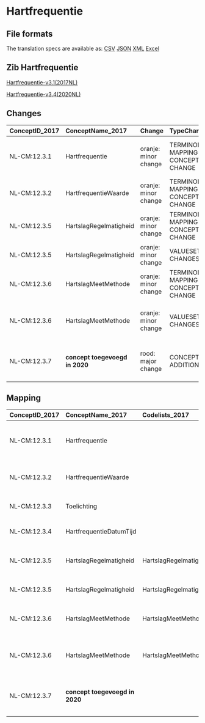 # Hartfrequentie
## File formats

The translation specs are available as: 
[CSV](../csv/Hartfrequentie.csv) [JSON](../json/Hartfrequentie.json) [XML](../xml/Hartfrequentie.xml) [Excel](../excel/Hartfrequentie.xlsx)



## Zib Hartfrequentie

[Hartfrequentie-v3.1(2017NL)](https://zibs.nl/wiki/Hartfrequentie-v3.1(2017NL))

[Hartfrequentie-v3.4(2020NL)](https://zibs.nl/wiki/Hartfrequentie-v3.4(2020NL))









## Changes

| ConceptID_2017   | ConceptName_2017               | Change               | TypeChange                         | Impact_heen   | TRANSLATIE_spec_heen                                                                           | Impact_terug   | TRANSLATIE_spec_terug                                                                                             | Omschrijving                                                                 |
|:-----------------|:-------------------------------|:---------------------|:-----------------------------------|:--------------|:-----------------------------------------------------------------------------------------------|:---------------|:------------------------------------------------------------------------------------------------------------------|:-----------------------------------------------------------------------------|
| NL-CM:12.3.1     | Hartfrequentie                 | oranje: minor change | TERMINOLOGY MAPPING CONCEPT CHANGE | Medium        | SCT DefinitionCode [blank] -> [106066004 Bevinding betreffende hartritme en/of hartfrequentie] | Medium         | SCT DefinitionCode [106066004 Bevinding betreffende hartritme en/of hartfrequentie] -> [blank]                    | SNOMED CT DefintionCode concept aangepast                                    |
| NL-CM:12.3.2     | HartfrequentieWaarde           | oranje: minor change | TERMINOLOGY MAPPING CONCEPT CHANGE | Medium        | SCT DefinitionCode [blank] -> [364075005 Hartslagfrequentie]                                   | Medium         | SCT DefinitionCode [364075005 Hartslagfrequentie] -> [blank]                                                      | SNOMED CT DefintionCode concept aangepast                                    |
| NL-CM:12.3.5     | HartslagRegelmatigheid         | oranje: minor change | TERMINOLOGY MAPPING CONCEPT CHANGE | Medium        | SCT DefinitionCode [blank] -> [301112006 Bevinding betreffende hartritme]                      | Medium         | SCT DefinitionCode [301112006 Bevinding betreffende hartritme] -> [blank]                                         | SNOMED CT DefintionCode concept aangepast                                    |
| NL-CM:12.3.5     | HartslagRegelmatigheid         | oranje: minor change | VALUESET CHANGES                   | Low           | valuesets 2017 -> valueset 2020 regel                                                          | Medium         | valuesets 2017 <- valueset 2020 regel                                                                             | Deprecated item in waardelijst vervangen                                     |
| NL-CM:12.3.6     | HartslagMeetMethode            | oranje: minor change | TERMINOLOGY MAPPING CONCEPT CHANGE | Medium        | SCT DefinitionCode [blank] -> [315306007 Onderzoek per methode]                                | Medium         | SCT DefinitionCode [315306007 Onderzoek per methode] -> [blank]                                                   | SNOMED CT DefintionCode concept aangepast                                    |
| NL-CM:12.3.6     | HartslagMeetMethode            | oranje: minor change | VALUESET CHANGES                   | Low           | valuesets 2017 -> valueset 2020 regel                                                          | Medium         | valuesets 2017 <- valueset 2020 regel                                                                             | Bij nl.zorg.Hartfrequentie is de meetmethode 'Palpatie' op deprecated gezet. |
| NL-CM:12.3.7     | **concept toegevoegd in 2020** | rood: major change   | CONCEPT ADDITION                   | Low           |                                                                                                | High           | IF [blank]source->target ELSE [toon en stuur de inhoud van dit data item als vrije tekst naar een 2017 ontvanger] | Extra item HartslagSnelheid (CD) met waardelijst toegevoegd                  |

## Mapping

| ConceptID_2017   | ConceptName_2017               | Codelists_2017                  | Change                  | ConceptID_2020   | ConceptName_2020        | Codelists_2020                   | Bits     | Omschrijving                                                                 | TypeChange                         | Impact_heen   | TRANSLATIE_spec_heen                                                                           | Impact_terug   | TRANSLATIE_spec_terug                                                                                             |
|:-----------------|:-------------------------------|:--------------------------------|:------------------------|:-----------------|:------------------------|:---------------------------------|:---------|:-----------------------------------------------------------------------------|:-----------------------------------|:--------------|:-----------------------------------------------------------------------------------------------|:---------------|:------------------------------------------------------------------------------------------------------------------|
| NL-CM:12.3.1     | Hartfrequentie                 |                                 | oranje: minor change    | NL-CM:12.3.1     | Hartfrequentie          |                                  | ZIB-1179 | SNOMED CT DefintionCode concept aangepast                                    | TERMINOLOGY MAPPING CONCEPT CHANGE | Medium        | SCT DefinitionCode [blank] -> [106066004 Bevinding betreffende hartritme en/of hartfrequentie] | Medium         | SCT DefinitionCode [106066004 Bevinding betreffende hartritme en/of hartfrequentie] -> [blank]                    |
| NL-CM:12.3.2     | HartfrequentieWaarde           |                                 | oranje: minor change    | NL-CM:12.3.2     | HartfrequentieWaarde    |                                  | ZIB-1179 | SNOMED CT DefintionCode concept aangepast                                    | TERMINOLOGY MAPPING CONCEPT CHANGE | Medium        | SCT DefinitionCode [blank] -> [364075005 Hartslagfrequentie]                                   | Medium         | SCT DefinitionCode [364075005 Hartslagfrequentie] -> [blank]                                                      |
| NL-CM:12.3.3     | Toelichting                    |                                 | groen: geen wijzigingen | NL-CM:12.3.3     | Toelichting             |                                  |          |                                                                              |                                    |               |                                                                                                |                |                                                                                                                   |
| NL-CM:12.3.4     | HartfrequentieDatumTijd        |                                 | groen: geen wijzigingen | NL-CM:12.3.4     | HartfrequentieDatumTijd |                                  |          |                                                                              |                                    |               |                                                                                                |                |                                                                                                                   |
| NL-CM:12.3.5     | HartslagRegelmatigheid         | HartslagRegelmatigheidCodelijst | oranje: minor change    | NL-CM:12.3.5     | HartslagRegelmatigheid  | HartslagRegelmatigheidCodelijst  | ZIB-1179 | SNOMED CT DefintionCode concept aangepast                                    | TERMINOLOGY MAPPING CONCEPT CHANGE | Medium        | SCT DefinitionCode [blank] -> [301112006 Bevinding betreffende hartritme]                      | Medium         | SCT DefinitionCode [301112006 Bevinding betreffende hartritme] -> [blank]                                         |
| NL-CM:12.3.5     | HartslagRegelmatigheid         | HartslagRegelmatigheidCodelijst | oranje: minor change    | NL-CM:12.3.5     | HartslagRegelmatigheid  | HartslagRegelmatigheidCodelijst  | ZIB-732  | Deprecated item in waardelijst vervangen                                     | VALUESET CHANGES                   | Low           | valuesets 2017 -> valueset 2020 regel                                                          | Medium         | valuesets 2017 <- valueset 2020 regel                                                                             |
| NL-CM:12.3.6     | HartslagMeetMethode            | HartslagMeetMethodeCodelijst    | oranje: minor change    | NL-CM:12.3.6     | HartslagMeetMethode     | HartslagMeetMethodeCodelijst     | ZIB-1179 | SNOMED CT DefintionCode concept aangepast                                    | TERMINOLOGY MAPPING CONCEPT CHANGE | Medium        | SCT DefinitionCode [blank] -> [315306007 Onderzoek per methode]                                | Medium         | SCT DefinitionCode [315306007 Onderzoek per methode] -> [blank]                                                   |
| NL-CM:12.3.6     | HartslagMeetMethode            | HartslagMeetMethodeCodelijst    | oranje: minor change    | NL-CM:12.3.6     | HartslagMeetMethode     | HartslagMeetMethodeCodelijst     | ZIB-509  | Bij nl.zorg.Hartfrequentie is de meetmethode 'Palpatie' op deprecated gezet. | VALUESET CHANGES                   | Low           | valuesets 2017 -> valueset 2020 regel                                                          | Medium         | valuesets 2017 <- valueset 2020 regel                                                                             |
| NL-CM:12.3.7     | **concept toegevoegd in 2020** |                                 | rood: major change      | NL-CM:12.3.7     | InterpretatieFrequentie | InterpretatieFrequentieCodelijst | ZIB-881  | Extra item HartslagSnelheid (CD) met waardelijst toegevoegd                  | CONCEPT ADDITION                   | Low           |                                                                                                | High           | IF [blank]source->target ELSE [toon en stuur de inhoud van dit data item als vrije tekst naar een 2017 ontvanger] |

